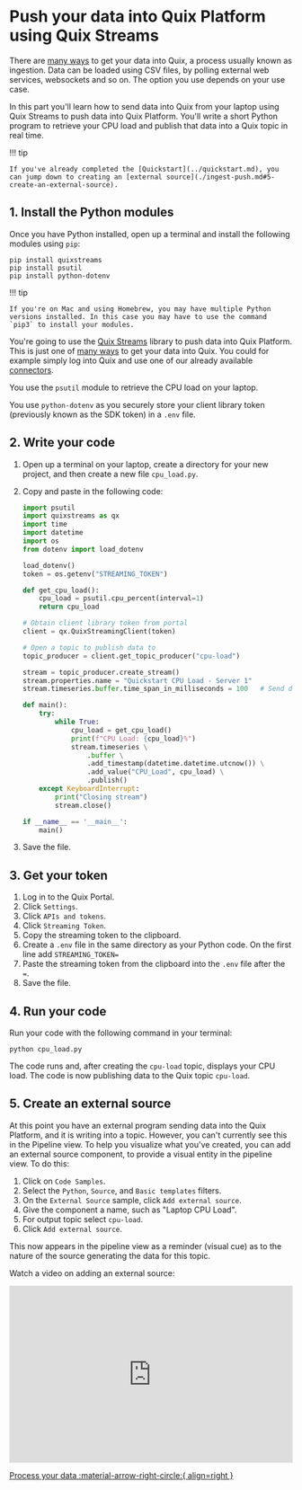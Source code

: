 # Push your data into Quix Platform using Quix Streams 

There are [many ways](../ingest-data.md) to get your data into Quix, a process usually known as ingestion. Data can be loaded using CSV files, by polling external web services, websockets and so on. The option you use depends on your use case.

In this part you'll learn how to send data into Quix from your laptop using Quix Streams to push data into Quix Platform. You'll write a short Python program to retrieve your CPU load and publish that data into a Quix topic in real time. 

!!! tip

    If you've already completed the [Quickstart](../quickstart.md), you can jump down to creating an [external source](./ingest-push.md#5-create-an-external-source).

## 1. Install the Python modules

Once you have Python installed, open up a terminal and install the following modules using `pip`:

```
pip install quixstreams
pip install psutil
pip install python-dotenv
```

!!! tip

    If you're on Mac and using Homebrew, you may have multiple Python versions installed. In this case you may have to use the command `pip3` to install your modules. 

You're going to use the [Quix Streams](../../client-library-intro.md) library to push data into Quix Platform. This is just one of [many ways](../ingest-data.md) to get your data into Quix. You could for example simply log into Quix and use one of our already available [connectors](../connectors/index.md).

You use the `psutil` module to retrieve the CPU load on your laptop.

You use `python-dotenv` as you securely store your client library token (previously known as the SDK token) in a `.env` file.

## 2. Write your code

1. Open up a terminal on your laptop, create a directory for your new project, and then create a new file `cpu_load.py`.
2. Copy and paste in the following code:

    ```python 
    import psutil
    import quixstreams as qx
    import time
    import datetime
    import os
    from dotenv import load_dotenv

    load_dotenv()
    token = os.getenv("STREAMING_TOKEN")

    def get_cpu_load():
        cpu_load = psutil.cpu_percent(interval=1)
        return cpu_load

    # Obtain client library token from portal
    client = qx.QuixStreamingClient(token)

    # Open a topic to publish data to
    topic_producer = client.get_topic_producer("cpu-load")

    stream = topic_producer.create_stream()
    stream.properties.name = "Quickstart CPU Load - Server 1"
    stream.timeseries.buffer.time_span_in_milliseconds = 100   # Send data in 100 ms chunks

    def main():
        try:
            while True:
                cpu_load = get_cpu_load()
                print(f"CPU Load: {cpu_load}%")
                stream.timeseries \
                    .buffer \
                    .add_timestamp(datetime.datetime.utcnow()) \
                    .add_value("CPU_Load", cpu_load) \
                    .publish()
        except KeyboardInterrupt:
            print("Closing stream")
            stream.close()

    if __name__ == '__main__':
        main()
    ```

3. Save the file.

## 3. Get your token

1. Log in to the Quix Portal.
2. Click `Settings`.
3. Click `APIs and tokens`.
4. Click `Streaming Token`.
5. Copy the streaming token to the clipboard.
6. Create a `.env` file in the same directory as your Python code. On the first line add `STREAMING_TOKEN=`
7. Paste the streaming token from the clipboard into the `.env` file after the `=`.
8. Save the file.

## 4. Run your code

Run your code with the following command in your terminal:

```
python cpu_load.py
```

The code runs and, after creating the `cpu-load` topic, displays your CPU load. The code is now publishing data to the Quix topic `cpu-load`.

## 5. Create an external source

At this point you have an external program sending data into the Quix Platform, and it is writing into a topic. However, you can't currently see this in the Pipeline view. To help you visualize what you've created, you can add an external source component, to provide a visual entity in the pipeline view. To do this:

1. Click on `Code Samples`.
2. Select the `Python`, `Source`, and `Basic templates` filters.
3. On the `External Source` sample, click `Add external source`.
4. Give the component a name, such as "Laptop CPU Load".
5. For output topic select `cpu-load`.
6. Click `Add external source`.

This now appears in the pipeline view as a reminder (visual cue) as to the nature of the source generating the data for this topic.

Watch a video on adding an external source:

<div style="position: relative; padding-bottom: 62.5%; height: 0;"><iframe src="https://www.loom.com/embed/8b87933a57e74ce2bd1e41ea52d03175?sid=c0f8fb17-35b5-4482-88e1-fe68fa42da93" frameborder="0" webkitallowfullscreen mozallowfullscreen allowfullscreen style="position: absolute; top: 0; left: 0; width: 100%; height: 100%;"></iframe></div>

[Process your data :material-arrow-right-circle:{ align=right }](./process-threshold.md)
